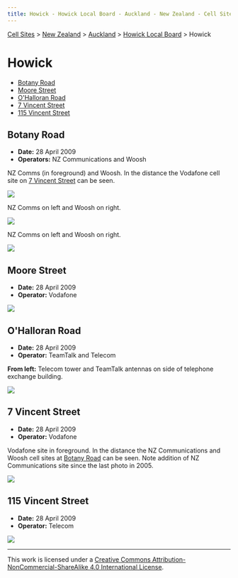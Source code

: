 ```yaml
---
title: Howick - Howick Local Board - Auckland - New Zealand - Cell Sites
---
```


[Cell Sites](../../../) > [New Zealand](../../) > [Auckland](../) > [Howick Local Board](./) > Howick

# Howick

* [Botany Road](#botany-road)
* [Moore Street](#moore-street)
* [O'Halloran Road](#ohalloran-road)
* [7 Vincent Street](#7-vincent-street)
* [115 Vincent Street](#115-vincent-street)

## Botany Road

* **Date:** 28 April 2009
* **Operators:** NZ Communications and Woosh

NZ Comms (in foreground) and Woosh. In the distance the Vodafone cell site on [7 Vincent Street](#7-vincent-street) can be
seen.

![](https://f001.backblazeb2.com/file/CellSites/NZ/AUK/Howick/20090428-122751.jpg)

NZ Comms on left and Woosh on right.

![](https://f001.backblazeb2.com/file/CellSites/NZ/AUK/Howick/20090428-122909.jpg)

NZ Comms on left and Woosh on right.

![](https://f001.backblazeb2.com/file/CellSites/NZ/AUK/Howick/20090428-123224.jpg)

## Moore Street

* **Date:** 28 April 2009
* **Operator:** Vodafone

![](https://f001.backblazeb2.com/file/CellSites/NZ/AUK/Howick/20090428-140912.jpg)

## O'Halloran Road

* **Date:** 28 April 2009
* **Operator:** TeamTalk and Telecom

**From left:** Telecom tower and TeamTalk antennas on side of telephone exchange building.

![](https://f001.backblazeb2.com/file/CellSites/NZ/AUK/Howick/20090428-124007.jpg)

## 7 Vincent Street

* **Date:** 28 April 2009
* **Operator:** Vodafone

Vodafone site in foreground. In the distance the NZ Communications and Woosh cell sites at [Botany Road](#botany-road)
can be seen. Note addition of NZ Communications site since the last photo in 2005.

![](https://f001.backblazeb2.com/file/CellSites/NZ/AUK/Howick/20090428-123444.jpg)

## 115 Vincent Street

* **Date:** 28 April 2009
* **Operator:** Telecom

![](https://f001.backblazeb2.com/file/CellSites/NZ/AUK/Howick/20090428-141313.jpg)

---

This work is licensed under a [Creative Commons Attribution-NonCommercial-ShareAlike 4.0 International License](http://creativecommons.org/licenses/by-nc-sa/4.0/).
